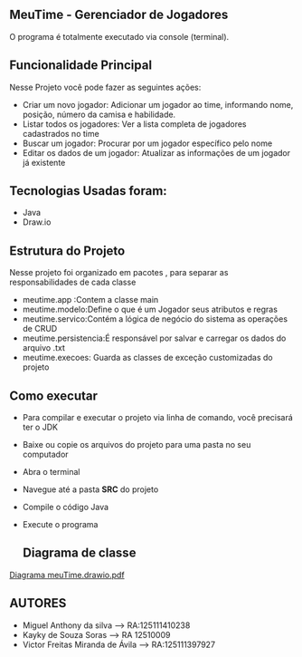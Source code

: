 ##  MeuTime - Gerenciador de Jogadores ##
O programa é totalmente executado via console (terminal).

## Funcionalidade Principal ##
Nesse Projeto você pode fazer as seguintes ações:
* Criar um novo jogador: Adicionar um jogador ao time, informando nome, posição, número da camisa e habilidade.
* Listar todos os jogadores: Ver a lista completa de jogadores cadastrados no time
* Buscar um jogador: Procurar por um jogador específico pelo nome
* Editar os dados de um jogador: Atualizar as informações de um jogador já existente

## Tecnologias Usadas foram: ##
* Java
* Draw.io

## Estrutura do Projeto ##
Nesse projeto foi organizado em pacotes , para separar as responsabilidades de cada classe
* meutime.app :Contem a classe main
* meutime.modelo:Define o que é um Jogador seus atributos e regras
* meutime.servico:Contém a lógica de negócio do sistema as operações de CRUD
* meutime.persistencia:É responsável por salvar e carregar os dados do arquivo .txt
* meutime.execoes: Guarda as classes de exceção customizadas do projeto

## Como executar ##
* Para compilar e executar o projeto via linha de comando, você precisará ter o JDK
* Baixe ou copie os arquivos do projeto para uma pasta no seu computador
* Abra o terminal
* Navegue até a pasta **SRC** do projeto
* Compile o código Java
* Execute o programa

  ## Diagrama de classe ##
[Diagrama meuTime.drawio.pdf](https://github.com/user-attachments/files/20638566/Diagrama.meuTime.drawio.pdf)

## AUTORES ##
* Miguel Anthony da silva --> RA:125111410238
* Kayky de Souza Soras --> RA 12510009
* Victor Freitas Miranda de Ávila --> RA:125111397927

